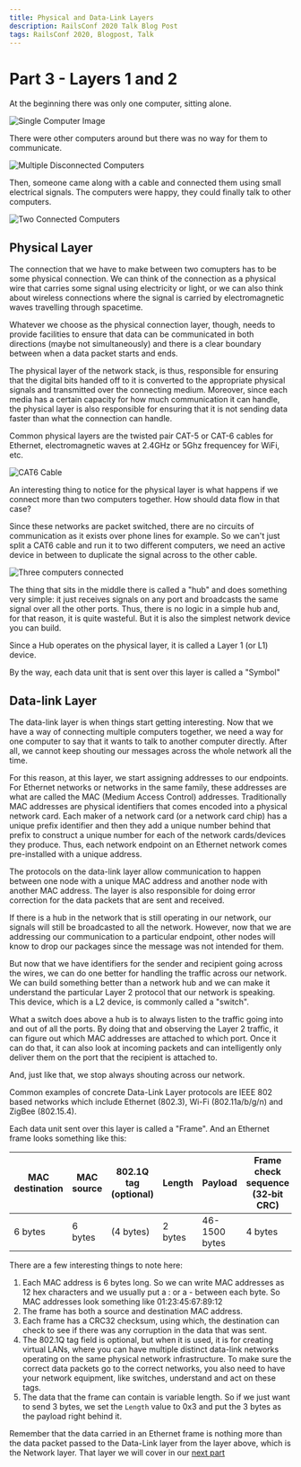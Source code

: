 ```yaml
---
title: Physical and Data-Link Layers
description: RailsConf 2020 Talk Blog Post
tags: RailsConf 2020, Blogpost, Talk
---
```


# Part 3 - Layers 1 and 2

At the beginning there was only one computer, sitting alone.

![Single Computer Image](https://via.placeholder.com/600x200/ff00ff/000000?text=Single+Computer+Image)

There were other computers around but there was no way for them to communicate.

![Multiple Disconnected Computers](https://via.placeholder.com/600x200/ff00ff/000000?text=Multiple+Disconnected+Computers+Image)

Then, someone came along with a cable and connected them using small electrical signals. The computers were happy, they could finally talk to other computers.

![Two Connected Computers](https://via.placeholder.com/600x200/ff00ff/000000?text=Two+Connected+Computers+Image)

## Physical Layer

The connection that we have to make between two comupters has to be some physical connection. We can think of the connection as a physical wire that carries some signal using electricity or light, or we can also think about wireless connections where the signal is carried by electromagnetic waves travelling through spacetime.

Whatever we choose as the physical connection layer, though, needs to provide facilities to ensure that data can be communicated in both directions (maybe not simultaneously) and there is a clear boundary between when a data packet starts and ends.

The physical layer of the network stack, is thus, responsible for ensuring that the digital bits handed off to it is converted to the appropriate physical signals and transmitted over the connecting medium. Moreover, since each media has a certain capacity for how much communication it can handle, the physical layer is also responsible for ensuring that it is not sending data faster than what the connection can handle.

Common physical layers are the twisted pair CAT-5 or CAT-6 cables for Ethernet, electromagnetic waves at 2.4GHz or 5Ghz frequencey for WiFi, etc.

![CAT6 Cable](https://via.placeholder.com/600x200/ff00ff/000000?text=CAT6+Cable+Image)

An interesting thing to notice for the physical layer is what happens if we connect more than two computers together. How should data flow in that case?

Since these networks are packet switched, there are no circuits of communication as it exists over phone lines for example. So we can't just split a CAT6 cable and run it to two different computers, we need an active device in between to duplicate the signal across to the other cable.

![Three computers connected](https://via.placeholder.com/600x200/ff00ff/000000?text=Three+Computers+Connected+With+A+Hub+Image)

The thing that sits in the middle there is called a "hub" and does something very simple: it just receives signals on any port and broadcasts the same signal over all the other ports. Thus, there is no logic in a simple hub and, for that reason, it is quite wasteful. But it is also the simplest network device you can build.

Since a Hub operates on the physical layer, it is called a Layer 1 (or L1) device.

By the way, each data unit that is sent over this layer is called a "Symbol"

## Data-link Layer

The data-link layer is when things start getting interesting. Now that we have a way of connecting multiple computers together, we need a way for one computer to say that it wants to talk to another computer directly. After all, we cannot keep shouting our messages across the whole network all the time.

For this reason, at this layer, we start assigning addresses to our endpoints. For Ethernet networks or networks in the same family, these addresses are what are called the MAC (Medium Access Control) addresses. Traditionally MAC addresses are physical identifiers that comes encoded into a physical network card. Each maker of a network card (or a network card chip) has a unique prefix identifier and then they add a unique number behind that prefix to construct a unique number for each of the network cards/devices they produce. Thus, each network endpoint on an Ethernet network comes pre-installed with a unique address.

The protocols on the data-link layer allow communication to happen between one node with a unique MAC address and another node with another MAC address. The layer is also responsible for doing error correction for the data packets that are sent and received.

If there is a hub in the network that is still operating in our network, our signals will still be broadcasted to all the network. However, now that we are addressing our communication to a particular endpoint, other nodes will know to drop our packages since the message was not intended for them.

But now that we have identifiers for the sender and recipient going across the wires, we can do one better for handling the traffic across our network. We can build something better than a network hub and we can make it understand the particular Layer 2 protocol that our network is speaking. This device, which is a L2 device, is commonly called a "switch".

What a switch does above a hub is to always listen to the traffic going into and out of all the ports. By doing that and observing the Layer 2 traffic, it can figure out which MAC addresses are attached to which port. Once it can do that, it can also look at incoming packets and can intelligently only deliver them on the port that the recipient is attached to.

And, just like that, we stop always shouting across our network.

Common examples of concrete Data-Link Layer protocols are IEEE 802 based networks which include Ethernet (802.3), Wi-Fi (802.11a/b/g/n) and ZigBee (802.15.4).

Each data unit sent over this layer is called a "Frame". And an Ethernet frame looks something like this:

| MAC destination | MAC source | 802.1Q tag (optional) | Length | Payload | Frame check sequence (32‑bit CRC) |
| -------- | -------- | --------- | --------- | --------- | --------- |
| 6 bytes  | 6 bytes  | (4 bytes) | 2 bytes | 46-1500 bytes | 4 bytes |

There are a few interesting things to note here:

1. Each MAC address is 6 bytes long. So we can write MAC addresses as 12 hex characters and we usually put a : or a - between each byte. So MAC addresses look something like 01:23:45:67:89:12
2. The frame has both a source and destination MAC address.
3. Each frame has a CRC32 checksum, using which, the destination can check to see if there was any corruption in the data that was sent.
4. The 802.1Q tag field is optional, but when it is used, it is for creating virtual LANs, where you can have multiple distinct data-link networks operating on the same physical network infrastructure. To make sure the correct data packets go to the correct networks, you also need to have your network equipment, like switches, understand and act on these tags.
5. The data that the frame can contain is variable length. So if we just want to send 3 bytes, we set the `Length` value to 0x3 and put the 3 bytes as the payload right behind it.

Remember that the data carried in an Ethernet frame is nothing more than the data packet passed to the Data-Link layer from the layer above, which is the Network layer. That layer we will cover in our [next part](/BNARjyAfTzqSWGsh5HixVg)
